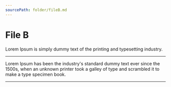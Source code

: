 ```yaml
---
sourcePath: folder/fileB.md
---
```

# File B

Lorem Ipsum is simply dummy text of the printing and typesetting industry.

---

Lorem Ipsum has been the industry's standard dummy text ever since the 1500s, when an unknown printer took a galley of type and scrambled it to make a type specimen book.

---
